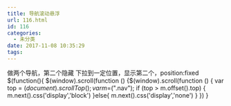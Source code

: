 ```yaml
---
title: 导航滚动悬浮
url: 116.html
id: 116
categories:
  - 未分类
date: 2017-11-08 10:35:29
tags:
---
```


做两个导航，第二个隐藏 下拉到一定位置，显示第二个，position:fixed $(function(){ $(window).scroll(function () {$(window).scroll(function () { var top = $(document).scrollTop(); var m=$(".nav"); if (top > m.offset().top) { m.next().css('display','block') }else{ m.next().css('display','none') } }) }